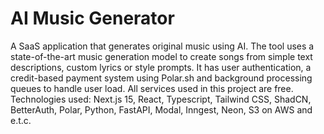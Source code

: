 # AI Music Generator

A SaaS application that generates original music using AI. The tool uses a state-of-the-art music generation model to create songs from simple text descriptions, custom lyrics or style prompts. It has user authentication, a credit-based payment system using Polar.sh and background processing queues to handle user load. All services used in this project are free. Technologies used: Next.js 15, React, Typescript, Tailwind CSS, ShadCN, BetterAuth, Polar, Python, FastAPI, Modal, Inngest, Neon, S3 on AWS and e.t.c.
